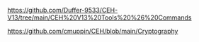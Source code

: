 https://github.com/Duffer-9533/CEH-V13/tree/main/CEH%20V13%20Tools%20%26%20Commands

https://github.com/cmuppin/CEH/blob/main/Cryptography
